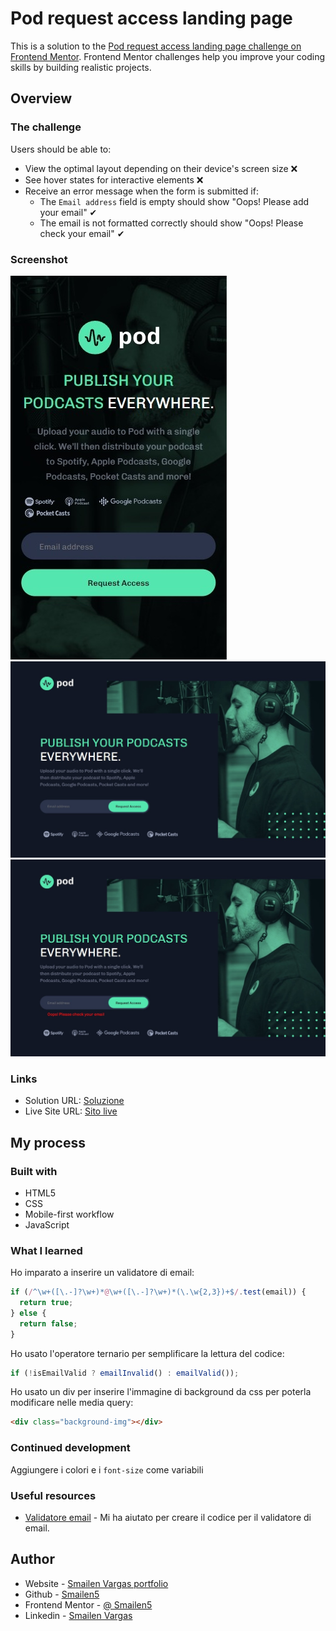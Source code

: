 # Pod request access landing page

This is a solution to the [Pod request access landing page challenge on Frontend Mentor](https://www.frontendmentor.io/challenges/pod-request-access-landing-page-eyTmdkLSG). Frontend Mentor challenges help you improve your coding skills by building realistic projects.

## Overview

### The challenge

Users should be able to:

- View the optimal layout depending on their device's screen size ❌
- See hover states for interactive elements ❌
- Receive an error message when the form is submitted if:
  - The `Email address` field is empty should show "Oops! Please add your email" ✔
  - The email is not formatted correctly should show "Oops! Please check your email" ✔

### Screenshot

![smartphone](./screenshots/smartphone.jpeg)
![desktop](./screenshots/desktop.jpeg)
![desktop](./screenshots/desktop-error.jpeg)

### Links

- Solution URL: [Soluzione](https://github.com/Smailen5/Frontend-Mentor-Challenge/tree/main/packages/pod-request-access-landing-page-main)
- Live Site URL: [Sito live](https://smailen5.github.io/Frontend-Mentor-Challenge/pod-request-access-landing-page-main/)

## My process

### Built with

- HTML5
- CSS
- Mobile-first workflow
- JavaScript

### What I learned

Ho imparato a inserire un validatore di email:

```js
if (/^\w+([\.-]?\w+)*@\w+([\.-]?\w+)*(\.\w{2,3})+$/.test(email)) {
  return true;
} else {
  return false;
}
```

Ho usato l'operatore ternario per semplificare la lettura del codice:

```js
if (!isEmailValid ? emailInvalid() : emailValid());
```

Ho usato un div per inserire l'immagine di background da css per poterla modificare nelle media query:

```html
<div class="background-img"></div>
```

### Continued development

Aggiungere i colori e i `font-size` come variabili

### Useful resources

- [Validatore email](https://howto.webarea.it/JavaScript/come-validare-un-indirizzo-email-in-javascript_124) - Mi ha aiutato per creare il codice per il validatore di email.

## Author

- Website - [Smailen Vargas portfolio](https://smailenvargas.com/)
- Github - [Smailen5](https://github.com/Smailen5)
- Frontend Mentor - [@ Smailen5](https://www.frontendmentor.io/profile/Smailen5)
- Linkedin - [Smailen Vargas](https://www.linkedin.com/in/smailen-vargas/)
